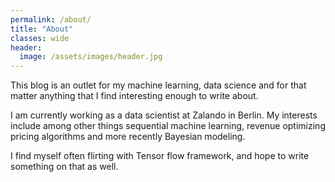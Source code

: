 ```yaml
---
permalink: /about/
title: "About"
classes: wide
header:
  image: /assets/images/header.jpg
---
```


This blog is an outlet for my machine learning, data science and for that matter anything that I find interesting enough to write about.

I am currently working as a data scientist at Zalando in Berlin. My interests include among other things sequential machine learning, revenue optimizing pricing algorithms and more recently Bayesian modeling.

I find myself often flirting with Tensor flow framework, and hope to write
something on that as well.
